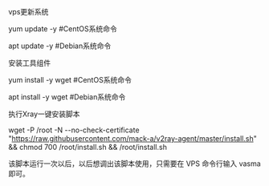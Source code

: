vps更新系统

yum update -y  #CentOS系统命令

apt update -y  #Debian系统命令

安装工具组件

yum install -y wget  #CentOS系统命令


apt install -y wget  #Debian系统命令




执行Xray一键安装脚本



wget -P /root -N --no-check-certificate "https://raw.githubusercontent.com/mack-a/v2ray-agent/master/install.sh" && chmod 700 /root/install.sh && /root/install.sh



该脚本运行一次以后，以后想调出该脚本使用，只需要在 VPS 命令行输入 vasma 即可。

